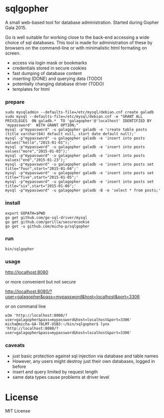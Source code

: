 # sqlgopher

A small web-based tool for database administration. Started during Gopher Gala 2015.


Go is well suitable for working close to the back-end accessing a wide choice of sql databases. 
This tool is made for administration of these by browsers on the command-line or with minimalistic html formating on screen.

- access via login mask or bookmarks
- credentials stored in secure cookies
- fast dumping of database content
- inserting (DONE) and querying data (TODO)
- potentially changing database driver (TODO)
- templates for html

### prepare

    sudo mysqladmin --defaults-file=/etc/mysql/debian.cnf create galadb
    sudo mysql --defaults-file=/etc/mysql/debian.cnf -e "GRANT ALL PRIVILEGES  ON galadb.*  TO 'galagopher'@'localhost' IDENTIFIED BY 'mypassword'  WITH GRANT OPTION;"
    mysql -p"mypassword" -u galagopher galadb -e 'create table posts (title varchar(64) default null, start date default null);'
    mysql -p"mypassword" -u galagopher galadb -e 'insert into posts values("hello","2015-01-01");'
    mysql -p"mypassword" -u galagopher galadb -e 'insert into posts values("more","2015-01-03");'
    mysql -p"mypassword" -u galagopher galadb -e 'insert into posts values("end","2015-01-23");'
    mysql -p"mypassword" -u galagopher galadb -e 'insert into posts set title="four",start="2015-01-04";'
    mysql -p"mypassword" -u galagopher galadb -e 'insert into posts set title="five",start="2015-01-05";'
    mysql -p"mypassword" -u galagopher galadb -e 'insert into posts set title="six",start="2015-01-06";'
    mysql -p"mypassword" -u galagopher galadb -B -e 'select * from posts;'

### install

    export GOPATH=$PWD
    go get github.com/go-sql-driver/mysql
    go get github.com/gorilla/securecookie
    go get -u github.com/micha-p/sqlgopher

### run

    bin/sqlgopher


### usage

[http://localhost:8080](http://localhost:8080)

or more convenient but not secure

[http://localhost:8080/?user=galagopher&pass=mypassword&host=localhost&port=3306](http://localhost:8080/?user=galagopher&pass=mypassword&host=localhost&port=3306)

or on command line

    w3m 'http://localhost:8080/?user=galagopher&pass=mypassword&host=localhost&port=3306'
    micha@micha-GA-78LMT-USB3:~/bin/sqlgopher$ lynx 'http://localhost:8080/?user=galagopher&pass=mypassword&host=localhost&port=3306'

### caveats

- just basic protection against sql injection via database and table names
- However, any users might destroy just their own databases, logged in before
- insert and query limited by request length
- same data types cause problems at driver level

# License

MIT License
